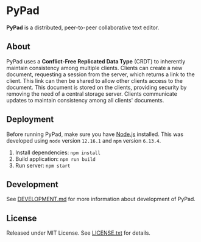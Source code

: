 # PyPad
**PyPad** is a distributed, peer-to-peer collaborative text editor.

## About
PyPad uses a **Conflict-Free Replicated Data Type** (CRDT) to inherently maintain consistency among multiple clients. Clients can create a new document, requesting a session from the server, which returns a link to the client. This link can then be shared to allow other clients access to the document. This document is stored on the clients, providing security by removing the need of a central storage server. Clients communicate updates to maintain consistency among all clients' documents.

## Deployment
Before running PyPad, make sure you have [Node.js](https://nodejs.org/en/) installed. This was developed using `node` version `12.16.1` and `npm` version `6.13.4`.

1. Install dependencies: `npm install`
2. Build application: `npm run build`
2. Run server: `npm start`

## Development
See [DEVELOPMENT.md][development] for more information about development of PyPad.

## License
Released under MIT License. See [LICENSE.txt][license] for details.

[development]: DEVELOPMENT.md
[license]: LICENSE.txt
